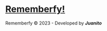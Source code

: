 # [Rememberfy!](https://jbernigola.github.io/Rememberfy 'Rememberfy!')

Rememberfy © 2023 - Developed by ***Juanito***

